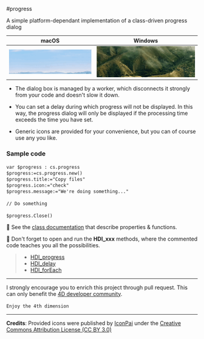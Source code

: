#progress

A simple platform-dependant implementation of a class-driven progress dialog

|macOS|Windows|
|:----:|:----:|
|<img src="./Readme/progress macOS.gif"/>|<img src="./Readme/progress Windows.gif"/>|

* The dialog box is managed by a worker, which disconnects it strongly from your code and doesn't slow it down. 

* You can set a delay during which progress will not be displayed. In this way, the progress dialog will only be displayed if the processing time exceeds the time you have set.

* Generic icons are provided for your convenience, but you can of course use any you like.

### Sample code

```4d
var $progress : cs.progress
$progress:=cs.progress.new()
$progress.title:="Copy files"
$progress.icon:="check"
$progress.message:="We're doing something..."

// Do something

$progress.Close()
```

📌 See the [class documentation](Documentation/Classes/progress.md) that describe properties & functions.

📌 Don't forget to open and run the **HDI_xxx** methods, where the commented code teaches you all the possibilities.

> * [HDI_progress](./Project/Sources/Methods/HDI_progress.4dm)
> * [HDI_delay](./Project/Sources/Methods/HDI_delay.4dm)
> * [HDI_forEach](./Project/Sources/Methods/HDI_forEach.4dm)

----

I strongly encourage you to enrich this project through pull request. This can only benefit the [4D developer community](https://discuss.4d.com/search?q=4D%20for%20iOS). 

`Enjoy the 4th dimension`

----

**Credits**: Provided icons were published by [IconPai](https://thenounproject.com/iconpai19/) under the [Creative Commons Attribution License (CC BY 3.0)](https://creativecommons.org/licenses/by/3.0/)

